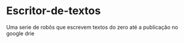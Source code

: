 # Escritor-de-textos
 Uma serie de robôs que escrevem textos do zero até a publicação no google drie
